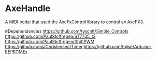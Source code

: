 # AxeHandle
A MIDI pedal that used the AxeFxControl library to control an AxeFX3.

#Depenendencies
https://github.com/tysonlt/Simple_Controls
https://github.com/PaulStoffregen/ST7735_t3
https://github.com/PaulStoffregen/ShiftPWM
https://github.com/JChristensen/Timer
https://github.com/thijse/Arduino-EEPROMEx
